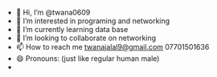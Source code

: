 - 👋 Hi, I’m @twana0609
- 👀 I’m interested in programing and networking
- 🌱 I’m currently learning data base
- 💞️ I’m looking to collaborate on networking
- 📫 How to reach me twanajalal9@gmail.com   07701501636
- 😄 Pronouns: (just like regular human male)
- 

<!---
twana0609/twana0609 is a ✨ special ✨ repository because its `README.md` (this file) appears on your GitHub profile.
You can click the Preview link to take a look at your changes.
--->
